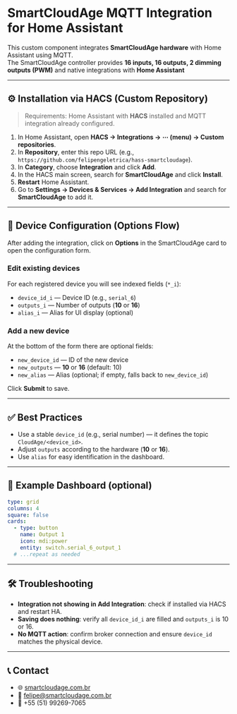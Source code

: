 # SmartCloudAge MQTT Integration for Home Assistant

This custom component integrates **SmartCloudAge hardware** with Home Assistant using MQTT.  
The SmartCloudAge controller provides **16 inputs, 16 outputs, 2 dimming outputs (PWM)** and native integrations with **Home Assistant**

---

## ⚙️ Installation via HACS (Custom Repository)

> Requirements: Home Assistant with **HACS** installed and MQTT integration already configured.

1. In Home Assistant, open **HACS → Integrations → ⋯ (menu) → Custom repositories**.  
2. In **Repository**, enter this repo URL (e.g., `https://github.com/felipengeletrica/hass-smartcloudage`).  
3. In **Category**, choose **Integration** and click **Add**.  
4. In the HACS main screen, search for **SmartCloudAge** and click **Install**.  
5. **Restart** Home Assistant.  
6. Go to **Settings → Devices & Services → Add Integration** and search for **SmartCloudAge** to add it.

---

## 🔧 Device Configuration (Options Flow)

After adding the integration, click on **Options** in the SmartCloudAge card to open the configuration form.

### Edit existing devices
For each registered device you will see indexed fields (`*_i`):

- `device_id_i` — Device ID (e.g., `serial_6`)  
- `outputs_i` — Number of outputs (**10** or **16**)  
- `alias_i` — Alias for UI display (optional)

### Add a new device
At the bottom of the form there are optional fields:

- `new_device_id` — ID of the new device  
- `new_outputs` — **10** or **16** (default: 10)  
- `new_alias` — Alias (optional; if empty, falls back to `new_device_id`)

Click **Submit** to save.

---

## ✅ Best Practices

- Use a stable `device_id` (e.g., serial number) — it defines the topic `CloudAge/<device_id>`.  
- Adjust `outputs` according to the hardware (**10** or **16**).  
- Use `alias` for easy identification in the dashboard.

---

## 🧪 Example Dashboard (optional)

```yaml
type: grid
columns: 4
square: false
cards:
  - type: button
    name: Output 1
    icon: mdi:power
    entity: switch.serial_6_output_1
  # ...repeat as needed
```

---

## 🛠️ Troubleshooting

- **Integration not showing in Add Integration**: check if installed via HACS and restart HA.  
- **Saving does nothing**: verify all `device_id_i` are filled and `outputs_i` is 10 or 16.  
- **No MQTT action**: confirm broker connection and ensure `device_id` matches the physical device.

---

## 📞 Contact

- 🌐 [smartcloudage.com.br](http://smartcloudage.com.br)  
- 📧 [felipe@smartcloudage.com.br](mailto:felipe@smartcloudage.com.br)  
- 📱 +55 (51) 99269-7065